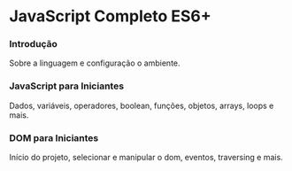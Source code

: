 
<h1>JavaScript Completo ES6+</h1>

<h3>Introdução</h3>
Sobre a linguagem e configuração o ambiente.

<h3>JavaScript para Iniciantes</h3>
Dados, variáveis, operadores, boolean, funções, objetos, arrays, loops e mais.

<h3>DOM para Iniciantes</h3>
Início do projeto, selecionar e manipular o dom, eventos, traversing e mais.